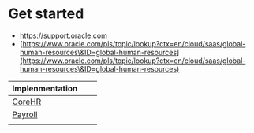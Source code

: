 # Get started

* https://support.oracle.com
* [https://www.oracle.com/pls/topic/lookup?ctx=en/cloud/saas/global-human-resources\&ID=global-human-resources](https://www.oracle.com/pls/topic/lookup?ctx=en/cloud/saas/global-human-resources\&ID=global-human-resources)

| Implenmentation                                                            |   |   |
| -------------------------------------------------------------------------- | - | - |
| [CoreHR](https://www.oracle.com/pls/topic/lookup?ctx=fa-latest\&id=FAIGH)  |   |   |
| [Payroll](https://www.oracle.com/pls/topic/lookup?ctx=fa-latest\&id=FAICH) |   |   |
|                                                                            |   |   |

